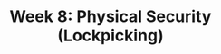 ---
credit:
- Thomas
featured: false
recording: ''
tags:
- Physical Security
- cameras
- cctv
- Lockpicking
- Safe Cracking
time_close: ''
time_start: '2021-10-21T19:00:00.000000Z'
title: 'Week 8: Physical Security (Lockpicking)'
---